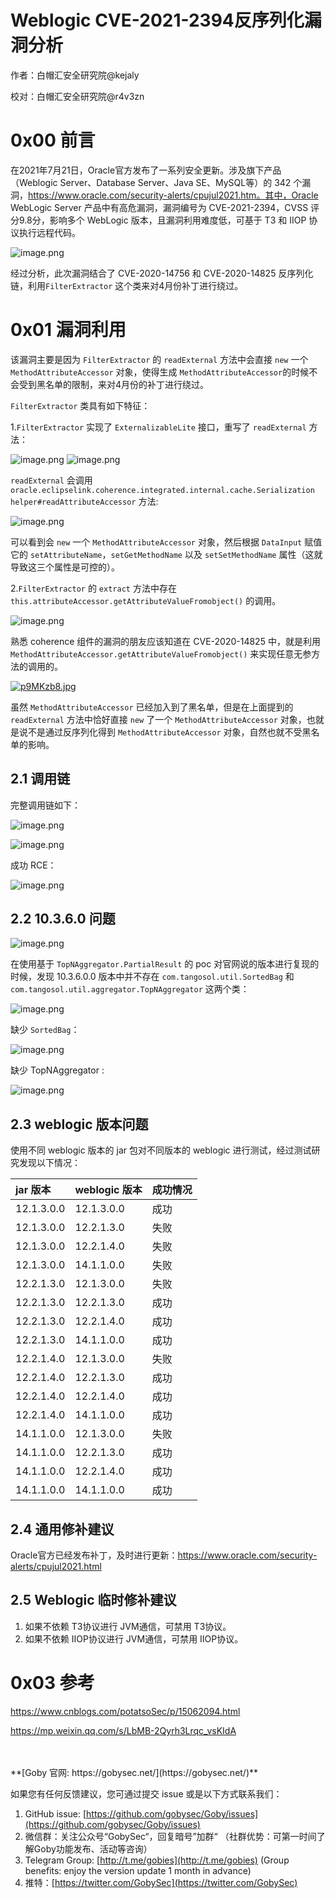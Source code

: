 # Weblogic CVE-2021-2394反序列化漏洞分析

作者：白帽汇安全研究院@kejaly

校对：白帽汇安全研究院@r4v3zn

# 0x00 前言

在2021年7月21日，Oracle官方发布了一系列安全更新。涉及旗下产品（Weblogic Server、Database Server、Java SE、MySQL等）的 342 个漏洞，https://www.oracle.com/security-alerts/cpujul2021.htm。其中，Oracle WebLogic Server 产品中有高危漏洞，漏洞编号为 CVE-2021-2394，CVSS 评分9.8分，影响多个 WebLogic 版本，且漏洞利用难度低，可基于 T3 和 IIOP 协议执行远程代码。

![image.png](https://nosec.org/avatar/uploads/attach/image/588d7107136814b2d28592ee41997d0f/image.png)

经过分析，此次漏洞结合了 CVE-2020-14756 和 CVE-2020-14825 反序列化链，利用`FilterExtractor` 这个类来对4月份补丁进行绕过。

# 0x01 漏洞利用

该漏洞主要是因为 `FilterExtractor` 的 `readExternal` 方法中会直接 `new` 一个 `MethodAttributeAccessor` 对象，使得生成 `MethodAttributeAccessor`的时候不会受到黑名单的限制，来对4月份的补丁进行绕过。

`FilterExtractor` 类具有如下特征：

1.`FilterExtractor` 实现了 `ExternalizableLite` 接口，重写了 `readExternal` 方法：

![image.png](https://nosec.org/avatar/uploads/attach/image/a5ec815429e7047b19abc24d5454bfe1/image.png)
![image.png](https://nosec.org/avatar/uploads/attach/image/92e35044fa1fdc5c886fbbfd64a6e034/image.png)

`readExternal` 会调用`oracle.eclipselink.coherence.integrated.internal.cache.Serialization helper#readAttributeAccessor` 方法:

![image.png](https://nosec.org/avatar/uploads/attach/image/a3347494d9c310870b65ff908562703d/image.png)

可以看到会 `new` 一个 `MethodAttributeAccessor` 对象，然后根据 `DataInput` 赋值它的 `setAttributeName`，`setGetMethodName` 以及 `setSetMethodName` 属性（这就导致这三个属性是可控的）。

2.`FilterExtractor` 的 `extract` 方法中存在 `this.attributeAccessor.getAttributeValueFromobject()` 的调用。

![image.png](https://nosec.org/avatar/uploads/attach/image/857dfc573931c0eece14ebebd2b15ec4/image.png)

熟悉 coherence 组件的漏洞的朋友应该知道在 CVE-2020-14825 中，就是利用 `MethodAttributeAccessor.getAttributeValueFromobject()` 来实现任意无参方法的调用的。

[![p9MKzb8.jpg](https://s1.ax1x.com/2023/04/26/p9MKzb8.jpg)](https://imgse.com/i/p9MKzb8)

虽然 `MethodAttributeAccessor` 已经加入到了黑名单，但是在上面提到的 `readExternal` 方法中恰好直接 `new` 了一个 `MethodAttributeAccessor` 对象，也就是说不是通过反序列化得到 `MethodAttributeAccessor` 对象，自然也就不受黑名单的影响。

## 2.1 调用链

完整调用链如下：

![image.png](https://nosec.org/avatar/uploads/attach/image/e617a121ece464acfdf3cc03a851ad09/image.png)

![image.png](https://nosec.org/avatar/uploads/attach/image/430b714a576dfa37ba861582d2d71db8/image.png)

成功 RCE：

![image.png](https://nosec.org/avatar/uploads/attach/image/578d59954737bfa4d72e8c7f333c8699/image.png)



## 2.2 10.3.6.0 问题

![image.png](https://nosec.org/avatar/uploads/attach/image/4caebc31550469e980d6f63d23091626/image.png)

在使用基于 `TopNAggregator.PartialResult` 的 poc 对官网说的版本进行复现的时候，发现 10.3.6.0.0 版本中并不存在 `com.tangosol.util.SortedBag` 和 `com.tangosol.util.aggregator.TopNAggregator` 这两个类：

![image.png](https://nosec.org/avatar/uploads/attach/image/e4f3d61c9e11e48ab2f2a6d93114553d/image.png)

缺少 `SortedBag`：

![image.png](https://nosec.org/avatar/uploads/attach/image/ac40e7e7ea83480f0d4c91a63148ac3a/image.png)

缺少 TopNAggregator :

![image.png](https://nosec.org/avatar/uploads/attach/image/14f575f596621bdae815465594e50bbb/image.png)


## 2.3 weblogic 版本问题

使用不同 weblogic 版本的 jar 包对不同版本的 weblogic 进行测试，经过测试研究发现以下情况：

| jar 版本   | weblogic 版本 | 成功情况 |
| :--------- | :------------ | :------- |
| 12.1.3.0.0 | 12.1.3.0.0    | 成功     |
| 12.1.3.0.0 | 12.2.1.3.0    | 失败     |
| 12.1.3.0.0 | 12.2.1.4.0    | 失败     |
| 12.1.3.0.0 | 14.1.1.0.0    | 失败     |
| 12.2.1.3.0 | 12.1.3.0.0    | 失败     |
| 12.2.1.3.0 | 12.2.1.3.0    | 成功     |
| 12.2.1.3.0 | 12.2.1.4.0    | 成功     |
| 12.2.1.3.0 | 14.1.1.0.0    | 成功     |
| 12.2.1.4.0 | 12.1.3.0.0    | 失败     |
| 12.2.1.4.0 | 12.2.1.3.0    | 成功     |
| 12.2.1.4.0 | 12.2.1.4.0    | 成功     |
| 12.2.1.4.0 | 14.1.1.0.0    | 成功     |
| 14.1.1.0.0 | 12.1.3.0.0    | 失败     |
| 14.1.1.0.0 | 12.2.1.3.0    | 成功     |
| 14.1.1.0.0 | 12.2.1.4.0    | 成功     |
| 14.1.1.0.0 | 14.1.1.0.0    | 成功     |


## 2.4 通用修补建议

Oracle官方已经发布补丁，及时进行更新：https://www.oracle.com/security-alerts/cpujul2021.html

## 2.5 Weblogic 临时修补建议

1. 如果不依赖 T3协议进行 JVM通信，可禁用 T3协议。
2. 如果不依赖 IIOP协议进行 JVM通信，可禁用 IIOP协议。

# 0x03 参考

https://www.cnblogs.com/potatsoSec/p/15062094.html

https://mp.weixin.qq.com/s/LbMB-2Qyrh3Lrqc_vsKIdA



<br/>

<br/>
**[Goby 官网: https://gobysec.net/](https://gobysec.net/)** 

如果您有任何反馈建议，您可通过提交 issue 或是以下方式联系我们：

1. GitHub issue: [https://github.com/gobysec/Goby/issues](https://github.com/gobysec/Goby/issues)
2. 微信群：关注公众号“GobySec“，回复暗号”加群“ （社群优势：可第一时间了解Goby功能发布、活动等咨询）
3. Telegram Group: [http://t.me/gobies](http://t.me/gobies) (Group benefits: enjoy the version update 1 month in advance) 
4. 推特：[https://twitter.com/GobySec](https://twitter.com/GobySec)
